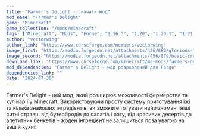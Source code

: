 ```yaml
---
title: "Farmer's Delight - скачати мод"
mod_name: "Farmer's Delight"
game: "Minecraft"
game_collection: "/mods/minecraft"
tags: ["Minecraft", "Mods", "Forge", "1.16.5", "1.20", "1.20.1", "1.21.1"]
author: "vectorwing"
author_link: "https://www.curseforge.com/members/vectorwing"
image_first: "https://media.forgecdn.net/attachments/456/883/glorious-feast.png"
image_second: "https://media.forgecdn.net/attachments/456/879/basic-crops.png"
download_link: "https://www.curseforge.com/minecraft/mc-mods/farmers-delight/files/all?page=1&amp;pageSize=20"
mod_dependencies: "Farmer's Delight - мод розроблений для Forge"
dependencies_link: ""
date: "2024-07-30"
---
```


Farmer's Delight - цей мод, який розширює можливості фермерства та кулінарії у Minecraft. Використовуючи просту систему приготування їжі та кілька знайомих інгредієнтів, ви зможете готувати найрізноманітніші ситні страви: від бутербродів до салатів і рагу, від красивих десертів до апетитних бенкетів - жоден інгредієнт не залишиться поза увагою на вашій кухні!